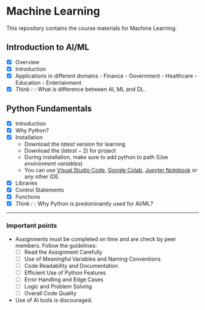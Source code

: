 # Machine Learning

This repository contains the course materials for Machine Learning.

## Introduction to AI/ML

- [x] Overview
- [x] Introduction
- [x] Applications in different domains
      - Finance
      - Government
      - Healthcare
      - Education
      - Entertainment
- [x] *Think💡* : What is difference between AI, ML and DL.
  
## Python Fundamentals

- [x] Introduction
- [x] Why Python?
- [x] Installation
  - Download the $latest$ version for learning
  - Download the $(latest-2)$ for project
  - During installation, make sure to add python to path (Use *environment variables*)
  - You can use [Visual Studio Code](https://code.visualstudio.com/), [Google Colab](https://colab.research.google.com/), [Jupyter Notebook](https://jupyter.org/) or any other IDE.
- [x] Libraries
- [x] Control Statements
- [x] Functions
- [x] *Think💡* : Why Python is predominantly used for AI/ML?
  
---

### Important points

- Assignments must be completed on time and are check by peer members. Follow the guidelines:
  - [ ] Read the Assignment Carefully
  - [ ] Use of Meaningful Variables and Naming Conventions
  - [ ] Code Readability and Documentation
  - [ ] Efficient Use of Python Features
  - [ ] Error Handling and Edge Cases
  - [ ] Logic and Problem Solving
  - [ ] Overall Code Quality
- Use of AI tools is discouraged.
